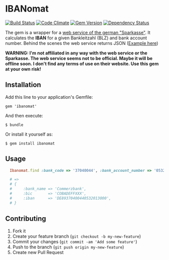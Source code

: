 # IBANomat

[![Build Status](https://secure.travis-ci.org/ledermann/ibanomat.png)](http://travis-ci.org/ledermann/ibanomat)
[![Code Climate](https://codeclimate.com/github/ledermann/ibanomat.png)](https://codeclimate.com/github/ledermann/ibanomat)
[![Gem Version](https://badge.fury.io/rb/ibanomat.png)](http://badge.fury.io/rb/ibanomat)
[![Dependency Status](https://gemnasium.com/ledermann/ibanomat.png)](https://gemnasium.com/ledermann/ibanomat)

The gem is a wrapper for a [web service of the german "Sparkasse"](http://www.sparkasse.de/firmenkunden/konto-karte/iban-rechner.html). It calculates the **IBAN** for a given Bankleitzahl (BLZ) and bank account number. Behind the scenes the web service returns JSON ([Example here](http://www.sparkasse.de/firmenkunden/konto-karte/iban-resources/iban/iban.php?bank-code=37040044&bank-account-number=0532013000))

**WARNING: I'm not affiliated in any way with the web service or the Sparkasse. The web service seems not to be official. Maybe it will be offline soon. I don't find any terms of use on their website. Use this gem at your own risk!**


## Installation

Add this line to your application's Gemfile:

    gem 'ibanomat'

And then execute:

    $ bundle

Or install it yourself as:

    $ gem install ibanomat


## Usage

```ruby
  Ibanomat.find :bank_code => '37040044', :bank_account_number => '0532013000'

  # =>
  # {
  #     :bank_name => 'Commerzbank',
  #     :bic       => 'COBADEFFXXX',
  #     :iban      => 'DE89370400440532013000',
  # }
```


## Contributing

1. Fork it
2. Create your feature branch (`git checkout -b my-new-feature`)
3. Commit your changes (`git commit -am 'Add some feature'`)
4. Push to the branch (`git push origin my-new-feature`)
5. Create new Pull Request
